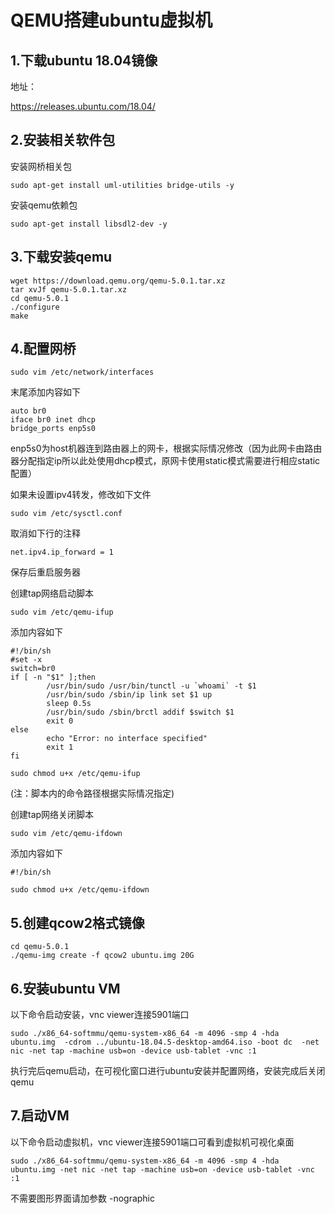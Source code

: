 # QEMU搭建ubuntu虚拟机

## 1.下载ubuntu 18.04镜像

地址：

https://releases.ubuntu.com/18.04/

## 2.安装相关软件包
安装网桥相关包
```
sudo apt-get install uml-utilities bridge-utils -y
```
安装qemu依赖包
```
sudo apt-get install libsdl2-dev -y
```

## 3.下载安装qemu

```
wget https://download.qemu.org/qemu-5.0.1.tar.xz
tar xvJf qemu-5.0.1.tar.xz
cd qemu-5.0.1
./configure
make
```
## 4.配置网桥
```
sudo vim /etc/network/interfaces  
```
末尾添加内容如下
```
auto br0
iface br0 inet dhcp
bridge_ports enp5s0
```
enp5s0为host机器连到路由器上的网卡，根据实际情况修改（因为此网卡由路由器分配指定ip所以此处使用dhcp模式，原网卡使用static模式需要进行相应static配置）

如果未设置ipv4转发，修改如下文件
```
sudo vim /etc/sysctl.conf
```
取消如下行的注释
```
net.ipv4.ip_forward = 1
```
保存后重启服务器

创建tap网络启动脚本
```
sudo vim /etc/qemu-ifup
```
添加内容如下
```
#!/bin/sh
#set -x
switch=br0
if [ -n "$1" ];then
        /usr/bin/sudo /usr/bin/tunctl -u `whoami` -t $1
        /usr/bin/sudo /sbin/ip link set $1 up
        sleep 0.5s
        /usr/bin/sudo /sbin/brctl addif $switch $1
        exit 0
else
        echo "Error: no interface specified"
        exit 1
fi
```
```
sudo chmod u+x /etc/qemu-ifup
```
(注：脚本内的命令路径根据实际情况指定)

创建tap网络关闭脚本
```
sudo vim /etc/qemu-ifdown
```
添加内容如下
```
#!/bin/sh
```
```
sudo chmod u+x /etc/qemu-ifdown
```

## 5.创建qcow2格式镜像

```
cd qemu-5.0.1
./qemu-img create -f qcow2 ubuntu.img 20G
```

## 6.安装ubuntu VM
以下命令启动安装，vnc viewer连接5901端口
```
sudo ./x86_64-softmmu/qemu-system-x86_64 -m 4096 -smp 4 -hda ubuntu.img  -cdrom ../ubuntu-18.04.5-desktop-amd64.iso -boot dc  -net nic -net tap -machine usb=on -device usb-tablet -vnc :1
```
执行完后qemu启动，在可视化窗口进行ubuntu安装并配置网络，安装完成后关闭qemu

## 7.启动VM
以下命令启动虚拟机，vnc viewer连接5901端口可看到虚拟机可视化桌面
```
sudo ./x86_64-softmmu/qemu-system-x86_64 -m 4096 -smp 4 -hda ubuntu.img -net nic -net tap -machine usb=on -device usb-tablet -vnc :1
```
不需要图形界面请加参数 -nographic

